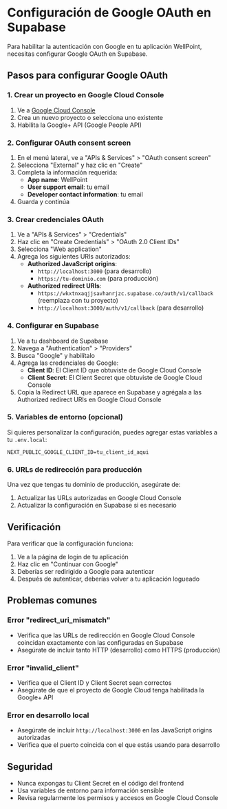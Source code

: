 # Configuración de Google OAuth en Supabase

Para habilitar la autenticación con Google en tu aplicación WellPoint, necesitas configurar Google OAuth en Supabase.

## Pasos para configurar Google OAuth

### 1. Crear un proyecto en Google Cloud Console

1. Ve a [Google Cloud Console](https://console.cloud.google.com/)
2. Crea un nuevo proyecto o selecciona uno existente
3. Habilita la Google+ API (Google People API)

### 2. Configurar OAuth consent screen

1. En el menú lateral, ve a "APIs & Services" > "OAuth consent screen"
2. Selecciona "External" y haz clic en "Create"
3. Completa la información requerida:
   - **App name**: WellPoint
   - **User support email**: tu email
   - **Developer contact information**: tu email
4. Guarda y continúa

### 3. Crear credenciales OAuth

1. Ve a "APIs & Services" > "Credentials"
2. Haz clic en "Create Credentials" > "OAuth 2.0 Client IDs"
3. Selecciona "Web application"
4. Agrega los siguientes URIs autorizados:
   - **Authorized JavaScript origins**: 
     - `http://localhost:3000` (para desarrollo)
     - `https://tu-dominio.com` (para producción)
   - **Authorized redirect URIs**:
     - `https://wkxtnxaqjjsavhanrjzc.supabase.co/auth/v1/callback` (reemplaza con tu proyecto)
     - `http://localhost:3000/auth/v1/callback` (para desarrollo)

### 4. Configurar en Supabase

1. Ve a tu dashboard de Supabase
2. Navega a "Authentication" > "Providers"
3. Busca "Google" y habilítalo
4. Agrega las credenciales de Google:
   - **Client ID**: El Client ID que obtuviste de Google Cloud Console
   - **Client Secret**: El Client Secret que obtuviste de Google Cloud Console
5. Copia la Redirect URL que aparece en Supabase y agrégala a las Authorized redirect URIs en Google Cloud Console

### 5. Variables de entorno (opcional)

Si quieres personalizar la configuración, puedes agregar estas variables a tu `.env.local`:

```env
NEXT_PUBLIC_GOOGLE_CLIENT_ID=tu_client_id_aqui
```

### 6. URLs de redirección para producción

Una vez que tengas tu dominio de producción, asegúrate de:

1. Actualizar las URLs autorizadas en Google Cloud Console
2. Actualizar la configuración en Supabase si es necesario

## Verificación

Para verificar que la configuración funciona:

1. Ve a la página de login de tu aplicación
2. Haz clic en "Continuar con Google"
3. Deberías ser redirigido a Google para autenticar
4. Después de autenticar, deberías volver a tu aplicación logueado

## Problemas comunes

### Error "redirect_uri_mismatch"
- Verifica que las URLs de redirección en Google Cloud Console coincidan exactamente con las configuradas en Supabase
- Asegúrate de incluir tanto HTTP (desarrollo) como HTTPS (producción)

### Error "invalid_client"
- Verifica que el Client ID y Client Secret sean correctos
- Asegúrate de que el proyecto de Google Cloud tenga habilitada la Google+ API

### Error en desarrollo local
- Asegúrate de incluir `http://localhost:3000` en las JavaScript origins autorizadas
- Verifica que el puerto coincida con el que estás usando para desarrollo

## Seguridad

- Nunca expongas tu Client Secret en el código del frontend
- Usa variables de entorno para información sensible
- Revisa regularmente los permisos y accesos en Google Cloud Console
